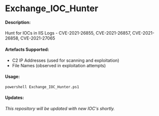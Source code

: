 # Exchange_IOC_Hunter

#### Description:

Hunt for IOCs in IIS Logs - CVE-2021-26855, CVE-2021-26857, CVE-2021-26858, CVE-2021-27065

#### Artefacts Supported:

- C2 IP Addresses (used for scanning and exploitation)
- File Names (observed in exploitation attempts)

#### Usage:

```
powershell Exchange_IOC_Hunter.ps1
```

#### Updates:

*This repository will be updated with new IOC's shortly.*
